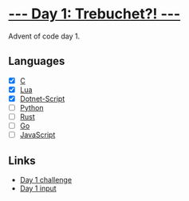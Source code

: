 # [--- Day 1: Trebuchet?! ---](https://adventofcode.com/2023/day/1)

Advent of code day 1.

## Languages

- [x] [C](day-01.c)
- [x] [Lua](day-01.lua)
- [x] [Dotnet-Script](day-01.csx)
- [ ] [Python](day-01.py)
- [ ] [Rust](day-01.rs)
- [ ] [Go](day-01.go)
- [ ] [JavaScript](day-01.js)

## Links

- [Day 1 challenge](https://adventofcode.com/2023/day/1)
- [Day 1 input](https://adventofcode.com/2023/day/1/input)
